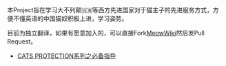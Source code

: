 

本Project旨在学习大不列颠🇬🇧等西方先进国家对于猫主子的先进服务方式，方便不懂英语的中国猫奴积极上进，学习姿势。

目前为独立翻译，如果有愿意加入的，可以直接Fork[MeowWiki](https://github.com/Xyinkl/MeowWiki)然后发Pull Request。



* [CATS PROTECTION系列之必备指导](Cats_Protection_Essential_Guide)

